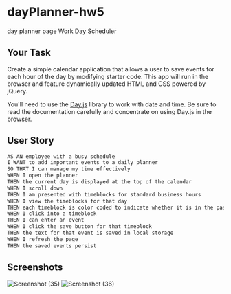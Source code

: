 # dayPlanner-hw5
day planner page
 Work Day Scheduler

## Your Task

Create a simple calendar application that allows a user to save events for each hour of the day by modifying starter code. This app will run in the browser and feature dynamically updated HTML and CSS powered by jQuery.

You'll need to use the [Day.js](https://day.js.org/en/) library to work with date and time. Be sure to read the documentation carefully and concentrate on using Day.js in the browser.

## User Story

```md
AS AN employee with a busy schedule
I WANT to add important events to a daily planner
SO THAT I can manage my time effectively
WHEN I open the planner
THEN the current day is displayed at the top of the calendar
WHEN I scroll down
THEN I am presented with timeblocks for standard business hours
WHEN I view the timeblocks for that day
THEN each timeblock is color coded to indicate whether it is in the past, present, or future
WHEN I click into a timeblock
THEN I can enter an event
WHEN I click the save button for that timeblock
THEN the text for that event is saved in local storage
WHEN I refresh the page
THEN the saved events persist
```

## Screenshots
![Screenshot (35)](https://user-images.githubusercontent.com/9557446/233745304-ed0c0244-ce10-4644-86c2-f304af77f613.png)
![Screenshot (36)](https://user-images.githubusercontent.com/9557446/233745306-06da38b2-7f4c-40c2-b47e-54d24cae40c5.png)
